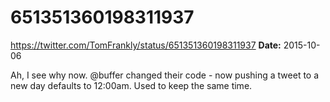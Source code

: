 # 651351360198311937
https://twitter.com/TomFrankly/status/651351360198311937
**Date:** 2015-10-06

Ah, I see why now. @buffer changed their code - now pushing a tweet to a new day defaults to 12:00am. Used to keep the same time.
